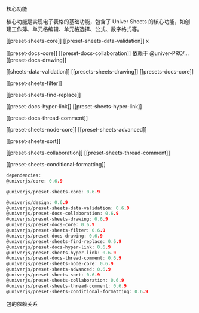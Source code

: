 
核心功能

核心功能是实现电子表格的基础功能，包含了 Univer Sheets 的核心功能，如创建工作簿、单元格编辑、单元格选择、公式、数字格式等。

[[preset-sheets-core]]
[[preset-sheets-data-validation]] x


[[preset-docs-core]]
[[preset-docs-collaboration]]  依赖于 @univer-PRO/...
[[preset-docs-drawing]]

[[sheets-data-validation]]
[[presets-sheets-drawing]]
[[presets-docs-core]]

[[preset-sheets-filter]]

[[preset-sheets-find-replace]]

[[preset-docs-hyper-link]]
[[preset-sheets-hyper-link]]


[[preset-docs-thread-comment]]

[[preset-sheets-node-core]]
[[preset-sheets-advanced]]

[[preset-sheets-sort]]

[[preset-sheets-collaboration]]
[[preset-sheets-thread-comment]]

[[preset-sheets-conditional-formatting]]
```c
dependencies:
@univerjs/core: 0.6.9                                 

@univerjs/preset-sheets-core: 0.6.9

@univerjs/design: 0.6.9                               
@univerjs/preset-sheets-data-validation: 0.6.9
@univerjs/preset-docs-collaboration: 0.6.9            
@univerjs/preset-sheets-drawing: 0.6.9
@univerjs/preset-docs-core: 0.6.9                     
@univerjs/preset-sheets-filter: 0.6.9
@univerjs/preset-docs-drawing: 0.6.9                 
@univerjs/preset-sheets-find-replace: 0.6.9
@univerjs/preset-docs-hyper-link: 0.6.9               
@univerjs/preset-sheets-hyper-link: 0.6.9
@univerjs/preset-docs-thread-comment: 0.6.9         
@univerjs/preset-sheets-node-core: 0.6.9
@univerjs/preset-sheets-advanced: 0.6.9              
@univerjs/preset-sheets-sort: 0.6.9
@univerjs/preset-sheets-collaboration: 0.6.9        
@univerjs/preset-sheets-thread-comment: 0.6.9
@univerjs/preset-sheets-conditional-formatting: 0.6.9
```

包的依赖关系

